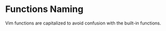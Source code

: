 Functions Naming
================

Vim functions are capitalized to avoid confusion with the built-in functions.
